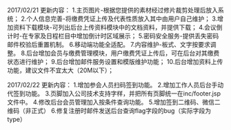2017/02/21 更新内容：
1.主页图片-根据您提供的素材经过修片裁剪处理后放入系统；
2.个人信息完善-将缴费凭证上传及代表性质放入其中由用户自己维护；
3.增加资料下载模块-可列出后台上传资料模块中的文档资料，并提供下载；
4.会议倒计时-在专家及日程栏目中增加倒计时区域展示；
5.密码安全服务-提供丢失密码邮件校验后重置机制。
6.移动端功能全适配。
7.内容维护-板式、文字按要求调整。
8.后台增加会员与缴费管理模块，用户缴费凭证上传后，可在后台对其缴费状态进行维护；
9.后台增加邮件服务设置和模版维护功能；
10.后台增加资料上传功能，建议文件不宜太大（20M以下）；

2017/02/22 更新内容：
1.增加参会人员扫码签到功能。
2.增加工作人员后台手动代签到功能。
3.页脚加入公司技术支持字样，并把所有页脚统一在inc/footer.jsp文件中。
4.修改后台会员管理加入按条件查询功能。
5.增加签到二维码、微信二维码（非正式）
6.修复注册时邮件发送后台查询flag字段的bug（实际字段为type）
